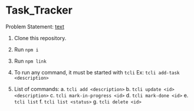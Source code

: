 # Task_Tracker

Problem Statement: [text](https://roadmap.sh/projects/task-tracker)

1. Clone this repository.
2. Run `npm i` 
3. Run `npm link`
4. To run any command, it must be started with 
    `tcli`
    Ex: `tcli add-task <description>`
    
5. List of commands:
    a. `tcli add <description>`
    b. `tcli update <id> <description>` 
    c. `tcli mark-in-progress <id>` 
    d. `tcli mark-done <id>`
    e. `tcli list`
    f. `tcli list <status>`
    g. `tcli delete <id>`
